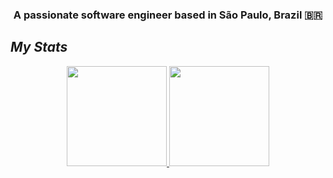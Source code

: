 <h3 align="center">A passionate software engineer based in São Paulo, Brazil 🇧🇷</h3>

## *My Stats* 
  
<div align="center">
  <a href="https://github.com/mweira">
  <img height="160em" src="https://github-readme-stats.vercel.app/api?username=mweira&show_icons=true&theme=github_dark&include_all_commits=true&count_private=true"/>
  <img height="160em" src="https://github-readme-stats.vercel.app/api/top-langs/?username=mweira&layout=compact&langs_count=7&theme=github_dark"/>
</div>

